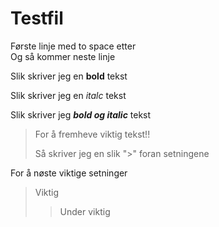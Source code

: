 
# Testfil

Første linje med to space etter  
Og så kommer neste linje

Slik skriver jeg en **bold** tekst

Slik skriver jeg en *italc* tekst

Slik skriver jeg ***bold og italic*** tekst

> For å fremheve viktig tekst!!
>
> Så skriver jeg en slik ">" foran setningene

For å nøste viktige setninger

>
> Viktig
>> Under viktig
>
